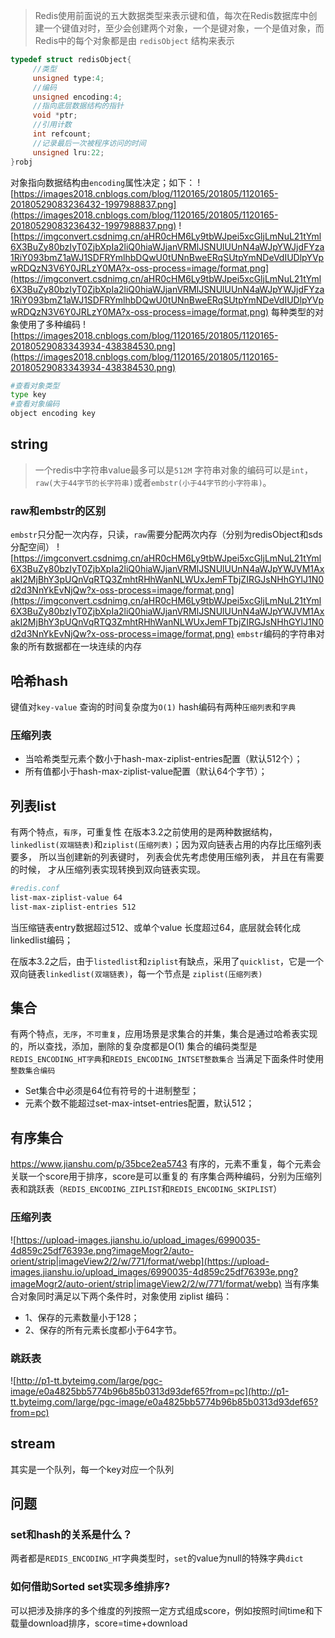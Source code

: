> Redis使用前面说的五大数据类型来表示键和值，每次在Redis数据库中创建一个键值对时，至少会创建两个对象，一个是键对象，一个是值对象，而Redis中的每个对象都是由 `redisObject` 结构来表示
```c
typedef struct redisObject{
     //类型
     unsigned type:4;
     //编码
     unsigned encoding:4;
     //指向底层数据结构的指针
     void *ptr;
     //引用计数
     int refcount;
     //记录最后一次被程序访问的时间
     unsigned lru:22;
}robj
```
对象指向数据结构由`encoding`属性决定；如下：
![https://images2018.cnblogs.com/blog/1120165/201805/1120165-20180529083236432-1997988837.png](https://images2018.cnblogs.com/blog/1120165/201805/1120165-20180529083236432-1997988837.png)
![https://imgconvert.csdnimg.cn/aHR0cHM6Ly9tbWJpei5xcGljLmNuL21tYml6X3BuZy80bzIyT0ZjbXpIa2liQ0hiaWJjanVRMlJSNUlUUnN4aWJpYWJjdFYza1RiY093bmZ1aWJ1SDFRYmlhbDQwU0tUNnBweERqSUtpYmNDeVdIUDlpYVpwRDQzN3V6Y0JRLzY0MA?x-oss-process=image/format,png](https://imgconvert.csdnimg.cn/aHR0cHM6Ly9tbWJpei5xcGljLmNuL21tYml6X3BuZy80bzIyT0ZjbXpIa2liQ0hiaWJjanVRMlJSNUlUUnN4aWJpYWJjdFYza1RiY093bmZ1aWJ1SDFRYmlhbDQwU0tUNnBweERqSUtpYmNDeVdIUDlpYVpwRDQzN3V6Y0JRLzY0MA?x-oss-process=image/format,png)
每种类型的对象使用了多种编码
![https://images2018.cnblogs.com/blog/1120165/201805/1120165-20180529083343934-438384530.png](https://images2018.cnblogs.com/blog/1120165/201805/1120165-20180529083343934-438384530.png)

```bash
#查看对象类型 
type key
#查看对象编码
object encoding key
```

## string
> 一个redis中字符串value最多可以是`512M`
字符串对象的编码可以是`int`，`raw(大于44字节的长字符串)`或者`embstr(小于44字节的小字符串)`。
### raw和embstr的区别
`embstr`只分配一次内存，只读，`raw`需要分配两次内存（分别为redisObject和sds分配空间）
![https://imgconvert.csdnimg.cn/aHR0cHM6Ly9tbWJpei5xcGljLmNuL21tYml6X3BuZy80bzIyT0ZjbXpIa2liQ0hiaWJjanVRMlJSNUlUUnN4aWJpYWJVM1AxakI2MjBhY3pUQnVqRTQ3ZmhtRHhWanNLWUxJemFTbjZIRGJsNHhGYlJ1N0d2d3NnYkEvNjQw?x-oss-process=image/format,png](https://imgconvert.csdnimg.cn/aHR0cHM6Ly9tbWJpei5xcGljLmNuL21tYml6X3BuZy80bzIyT0ZjbXpIa2liQ0hiaWJjanVRMlJSNUlUUnN4aWJpYWJVM1AxakI2MjBhY3pUQnVqRTQ3ZmhtRHhWanNLWUxJemFTbjZIRGJsNHhGYlJ1N0d2d3NnYkEvNjQw?x-oss-process=image/format,png)
`embstr`编码的字符串对象的所有数据都在一块连续的内存

## 哈希hash
键值对`key-value`
查询的时间复杂度为`O(1)`
hash编码有两种`压缩列表`和`字典`
### 压缩列表
- 当哈希类型元素个数小于hash-max-ziplist-entries配置（默认512个）；
- 所有值都小于hash-max-ziplist-value配置（默认64个字节）；



## 列表list
有两个特点，`有序`，可重复性
在版本3.2之前使用的是两种数据结构，`linkedlist(双端链表)`和`ziplist(压缩列表)`；因为双向链表占用的内存比压缩列表要多， 所以当创建新的列表键时， 列表会优先考虑使用压缩列表， 并且在有需要的时候， 才从压缩列表实现转换到双向链表实现。

```bash
#redis.conf
list-max-ziplist-value 64 
list-max-ziplist-entries 512 
```
当压缩链表entry数据超过512、或单个value 长度超过64，底层就会转化成linkedlist编码；

在版本3.2之后，由于`listedlist`和`ziplist`有缺点，采用了`quicklist`，它是一个双向链表`linkedlist(双端链表)`，每一个节点是 `ziplist(压缩列表)`  

## 集合
有两个特点，`无序`，`不可重复`，应用场景是求集合的并集，集合是通过哈希表实现的，所以查找，添加，删除的复杂度都是O(1)
集合的编码类型是`REDIS_ENCODING_HT字典`和`REDIS_ENCODING_INTSET整数集合`
当满足下面条件时使用`整数集合编码`
- Set集合中必须是64位有符号的十进制整型；
- 元素个数不能超过set-max-intset-entries配置，默认512；

## 有序集合
https://www.jianshu.com/p/35bce2ea5743
有序的，元素不重复，每个元素会关联一个score用于排序，score是可以重复的
有序集合两种编码，分别为压缩列表和跳跃表（`REDIS_ENCODING_ZIPLIST`和`REDIS_ENCODING_SKIPLIST`）
### 压缩列表
![https://upload-images.jianshu.io/upload_images/6990035-4d859c25df76393e.png?imageMogr2/auto-orient/strip|imageView2/2/w/771/format/webp](https://upload-images.jianshu.io/upload_images/6990035-4d859c25df76393e.png?imageMogr2/auto-orient/strip|imageView2/2/w/771/format/webp)
当有序集合对象同时满足以下两个条件时，对象使用 ziplist 编码：
- 1、保存的元素数量小于128；
- 2、保存的所有元素长度都小于64字节。
### 跳跃表
![http://p1-tt.byteimg.com/large/pgc-image/e0a4825bb5774b96b85b0313d93def65?from=pc](http://p1-tt.byteimg.com/large/pgc-image/e0a4825bb5774b96b85b0313d93def65?from=pc)

## stream
其实是一个队列，每一个key对应一个队列

## 问题
### set和hash的关系是什么？
两者都是`REDIS_ENCODING_HT`字典类型时，`set`的value为null的特殊字典`dict`

### 如何借助Sorted set实现多维排序?
可以把涉及排序的多个维度的列按照一定方式组成score，例如按照时间time和下载量download排序，score=time+download


